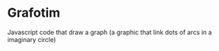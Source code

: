 Grafotim
========

Javascript code that draw a graph (a graphic that link dots of arcs in a imaginary circle)
